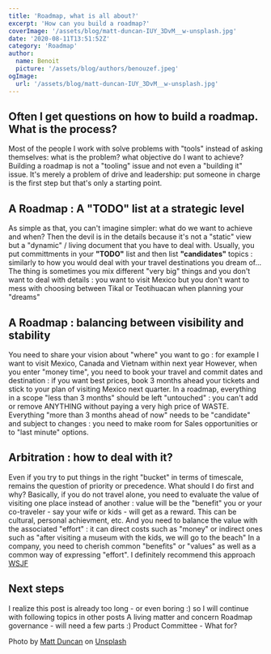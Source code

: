 ```yaml
---
title: 'Roadmap, what is all about?'
excerpt: 'How can you build a roadmap?'
coverImage: '/assets/blog/matt-duncan-IUY_3DvM__w-unsplash.jpg'
date: '2020-08-11T13:51:52Z'
category: 'Roadmap'
author:
  name: Benoit
  picture: '/assets/blog/authors/benouzef.jpeg'
ogImage:
  url: '/assets/blog/matt-duncan-IUY_3DvM__w-unsplash.jpg'
---
```


## Often I get questions on how to build a roadmap. What is the process?
Most of the people I work with solve problems with "tools" instead of asking themselves: what is the problem? what objective do I want to achieve?
Building a roadmap is not a "tooling" issue and not even a "building it" issue. 
It's merely a problem of drive and leadership: put someone in charge is the first step but that's only a starting point.

## A Roadmap : A "TODO" list at a strategic level
As simple as that, you can't imagine simpler: what do we want to achieve and when?
Then the devil is in the details because it's not a "static" view but a "dynamic" / living document that you have to deal with.
Usually, you put committments in your **"TODO"** list and then list __"candidates"__ topics : similarly to how you would deal with your travel destinations you dream of...
The thing is sometimes you mix different "very big" things and you don't want to deal with details : you want to visit Mexico but you don't want to mess with choosing between Tikal or Teotihuacan when planning your "dreams"

## A Roadmap : balancing between visibility and stability
You need to share your vision about "where" you want to go : for example I want to visit Mexico, Canada and Vietnam within next year
However, when you enter "money time", you need to book your travel and commit dates and destination : if you want best prices, book 3 months ahead your tickets and stick to your plan of visiting Mexico next quarter.
In a roadmap, everything in a scope "less than 3 months" should be left "untouched" : you can't add or remove ANYTHING without paying a very high price of WASTE.
Everything "more than 3 months ahead of now" needs to be "candidate" and subject to changes : you need to make room for Sales opportunities or to "last minute" options.

## Arbitration : how to deal with it?
Even if you try to put things in the right "bucket" in terms of timescale, remains the question of priority or precedence. What should I do first and why?
Basically, if you do not travel alone, you need to evaluate the value of visiting one place instead of another : value will be the "benefit" you or your co-traveler - say your wife or kids - will get as a reward. This can be cultural, personal achievment, etc. And you need to balance the value with the associated "effort" : it can direct costs such as "money" or indirect ones such as "after visiting a museum with the kids, we will go to the beach"
In a company, you need to cherish common "benefits" or "values" as well as a common way of expressing "effort".
I definitely recommend this approach [WSJF](https://www.scaledagileframework.com/wsjf/, "WSJF")

## Next steps
I realize this post is already too long - or even boring :) so I will continue with following topics in other posts
A living matter and concern
Roadmap governance - will need a few parts :)
Product Committee - What for?


<span>Photo by <a href="https://unsplash.com/@foxxmd?utm_source=unsplash&amp;utm_medium=referral&amp;utm_content=creditCopyText">Matt Duncan</a> on <a href="https://unsplash.com/s/photos/roadmap?utm_source=unsplash&amp;utm_medium=referral&amp;utm_content=creditCopyText">Unsplash</a></span>